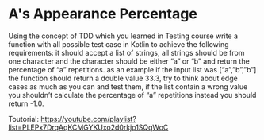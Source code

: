 # A's Appearance Percentage
Using the concept of TDD which you learned in Testing course write a function with all possible test case in Kotlin to achieve the following requirements:
it should accept a list of strings, all strings should be from one character and the character should be either “a” or “b” and return the percentage of “a” repetitions. as an example if the input list was [“a”,”b”,”b”] the function should return a double value 33.3, try to think about edge cases as much as you can and test them, if the list contain a wrong value you shouldn’t calculate the percentage of “a” repetitions instead you should return -1.0.

Toutorial: https://youtube.com/playlist?list=PLEPx7DrqAqKCMGYKUxo2d0rkjo1SQqWoC
